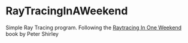 # RayTracingInAWeekend

Simple Ray Tracing program.
Following the [Raytracing In One Weekend](https://raytracing.github.io/books/RayTracingInOneWeekend.html) book by Peter Shirley
